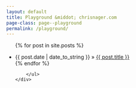 ```yaml
---
layout: default
title: Playground &middot; chrisnager.com
page-class: page--playground
permalink: /playground/
---
```


<section class="group">
    <div class="inner">
        <ul class="posts">

{% for post in site.posts %}
<li><span>{{ post.date | date_to_string }}</span> &raquo; <a href="{{ post.url }}">{{ post.title }}</a></li>
{% endfor %}

        </ul>
    </div>
</section>
